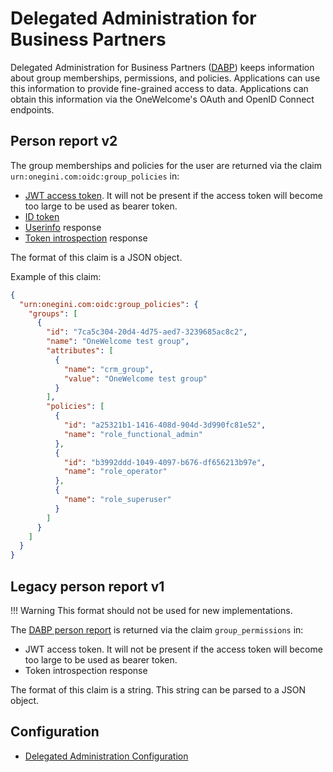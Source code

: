 # Delegated Administration for Business Partners

Delegated Administration for Business Partners ([DABP](../../../../dabp/index.md)) keeps information about group memberships, permissions,
and policies. Applications can use this information to provide fine-grained access to data. Applications can obtain this information via the
OneWelcome's OAuth and OpenID Connect endpoints.

## Person report v2

The group memberships and policies for the user are returned via the claim `urn:onegini.com:oidc:group_policies` in:

* [JWT access token](../tokens/access-token.md). It will not be present if the access token will become too large to be used as bearer
  token.
* [ID token](../tokens/id-token.md)
* [Userinfo](../../api-reference/oidc/user-info.md) response
* [Token introspection](../../api-reference/token-introspection.md) response

The format of this claim is a JSON object.

Example of this claim:

```json
{
  "urn:onegini.com:oidc:group_policies": {
    "groups": [
      {
        "id": "7ca5c304-20d4-4d75-aed7-3239685ac8c2",
        "name": "OneWelcome test group",
        "attributes": [
          {
            "name": "crm_group",
            "value": "OneWelcome test group"
          }
        ],
        "policies": [
          {
            "id": "a25321b1-1416-408d-904d-3d990fc81e52",
            "name": "role_functional_admin"
          },
          {
            "id": "b3992ddd-1049-4097-b676-df656213b97e",
            "name": "role_operator"
          },
          {
            "name": "role_superuser"
          }
        ]
      }
    ]
  }
}
```

## Legacy person report v1

!!! Warning
This format should not be used for new implementations.

The [DABP person report](../../../../dabp/guides/technical/person-report.md) is returned via the claim `group_permissions` in:

* JWT access token. It will not be present if the access token will become too large to be used as bearer
  token.
* Token introspection response

The format of this claim is a string. This string can be parsed to a JSON object.

## Configuration

* [Delegated Administration Configuration](dum-engine-configuration.md)
